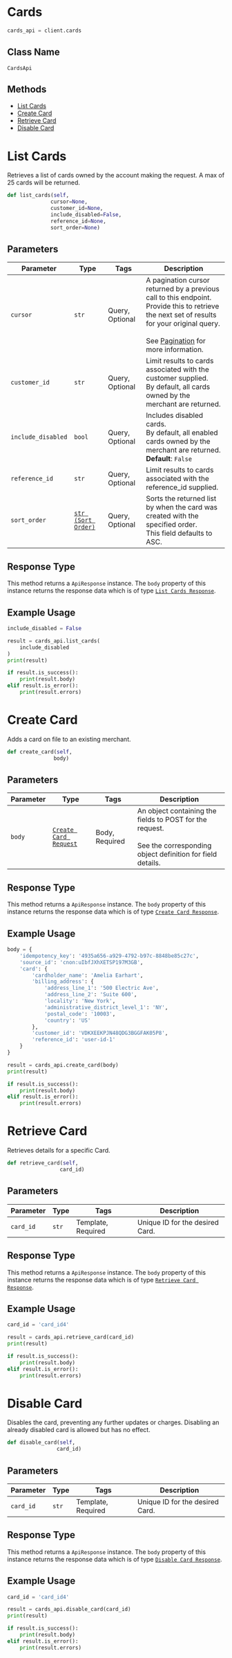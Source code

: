 # Cards

```python
cards_api = client.cards
```

## Class Name

`CardsApi`

## Methods

* [List Cards](../../doc/api/cards.md#list-cards)
* [Create Card](../../doc/api/cards.md#create-card)
* [Retrieve Card](../../doc/api/cards.md#retrieve-card)
* [Disable Card](../../doc/api/cards.md#disable-card)


# List Cards

Retrieves a list of cards owned by the account making the request.
A max of 25 cards will be returned.

```python
def list_cards(self,
              cursor=None,
              customer_id=None,
              include_disabled=False,
              reference_id=None,
              sort_order=None)
```

## Parameters

| Parameter | Type | Tags | Description |
|  --- | --- | --- | --- |
| `cursor` | `str` | Query, Optional | A pagination cursor returned by a previous call to this endpoint.<br>Provide this to retrieve the next set of results for your original query.<br><br>See [Pagination](https://developer.squareup.com/docs/build-basics/common-api-patterns/pagination) for more information. |
| `customer_id` | `str` | Query, Optional | Limit results to cards associated with the customer supplied.<br>By default, all cards owned by the merchant are returned. |
| `include_disabled` | `bool` | Query, Optional | Includes disabled cards.<br>By default, all enabled cards owned by the merchant are returned.<br>**Default**: `False` |
| `reference_id` | `str` | Query, Optional | Limit results to cards associated with the reference_id supplied. |
| `sort_order` | [`str (Sort Order)`](../../doc/models/sort-order.md) | Query, Optional | Sorts the returned list by when the card was created with the specified order.<br>This field defaults to ASC. |

## Response Type

This method returns a `ApiResponse` instance. The `body` property of this instance returns the response data which is of type [`List Cards Response`](../../doc/models/list-cards-response.md).

## Example Usage

```python
include_disabled = False

result = cards_api.list_cards(
    include_disabled
)
print(result)

if result.is_success():
    print(result.body)
elif result.is_error():
    print(result.errors)
```


# Create Card

Adds a card on file to an existing merchant.

```python
def create_card(self,
               body)
```

## Parameters

| Parameter | Type | Tags | Description |
|  --- | --- | --- | --- |
| `body` | [`Create Card Request`](../../doc/models/create-card-request.md) | Body, Required | An object containing the fields to POST for the request.<br><br>See the corresponding object definition for field details. |

## Response Type

This method returns a `ApiResponse` instance. The `body` property of this instance returns the response data which is of type [`Create Card Response`](../../doc/models/create-card-response.md).

## Example Usage

```python
body = {
    'idempotency_key': '4935a656-a929-4792-b97c-8848be85c27c',
    'source_id': 'cnon:uIbfJXhXETSP197M3GB',
    'card': {
        'cardholder_name': 'Amelia Earhart',
        'billing_address': {
            'address_line_1': '500 Electric Ave',
            'address_line_2': 'Suite 600',
            'locality': 'New York',
            'administrative_district_level_1': 'NY',
            'postal_code': '10003',
            'country': 'US'
        },
        'customer_id': 'VDKXEEKPJN48QDG3BGGFAK05P8',
        'reference_id': 'user-id-1'
    }
}

result = cards_api.create_card(body)
print(result)

if result.is_success():
    print(result.body)
elif result.is_error():
    print(result.errors)
```


# Retrieve Card

Retrieves details for a specific Card.

```python
def retrieve_card(self,
                 card_id)
```

## Parameters

| Parameter | Type | Tags | Description |
|  --- | --- | --- | --- |
| `card_id` | `str` | Template, Required | Unique ID for the desired Card. |

## Response Type

This method returns a `ApiResponse` instance. The `body` property of this instance returns the response data which is of type [`Retrieve Card Response`](../../doc/models/retrieve-card-response.md).

## Example Usage

```python
card_id = 'card_id4'

result = cards_api.retrieve_card(card_id)
print(result)

if result.is_success():
    print(result.body)
elif result.is_error():
    print(result.errors)
```


# Disable Card

Disables the card, preventing any further updates or charges.
Disabling an already disabled card is allowed but has no effect.

```python
def disable_card(self,
                card_id)
```

## Parameters

| Parameter | Type | Tags | Description |
|  --- | --- | --- | --- |
| `card_id` | `str` | Template, Required | Unique ID for the desired Card. |

## Response Type

This method returns a `ApiResponse` instance. The `body` property of this instance returns the response data which is of type [`Disable Card Response`](../../doc/models/disable-card-response.md).

## Example Usage

```python
card_id = 'card_id4'

result = cards_api.disable_card(card_id)
print(result)

if result.is_success():
    print(result.body)
elif result.is_error():
    print(result.errors)
```

